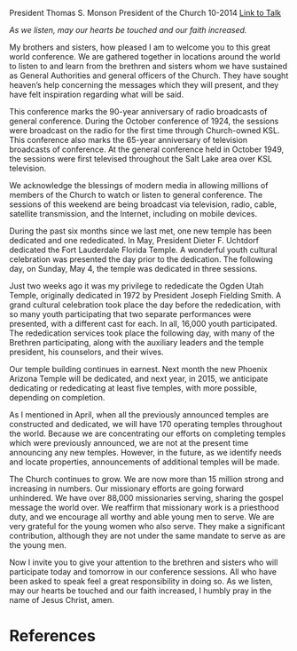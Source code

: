 President Thomas S. Monson
President of the Church
10-2014
[Link to Talk](https://www.churchofjesuschrist.org/study/general-conference/2014/10/welcome-to-conference?lang=eng)

_As we listen, may our hearts be touched and our faith increased._

My brothers and sisters, how pleased I am to welcome you to this great world conference. We are gathered together in locations around the world to listen to and learn from the brethren and sisters whom we have sustained as General Authorities and general officers of the Church. They have sought heaven’s help concerning the messages which they will present, and they have felt inspiration regarding what will be said.

This conference marks the 90-year anniversary of radio broadcasts of general conference. During the October conference of 1924, the sessions were broadcast on the radio for the first time through Church-owned KSL. This conference also marks the 65-year anniversary of television broadcasts of conference. At the general conference held in October 1949, the sessions were first televised throughout the Salt Lake area over KSL television.

We acknowledge the blessings of modern media in allowing millions of members of the Church to watch or listen to general conference. The sessions of this weekend are being broadcast via television, radio, cable, satellite transmission, and the Internet, including on mobile devices.

During the past six months since we last met, one new temple has been dedicated and one rededicated. In May, President Dieter F. Uchtdorf dedicated the Fort Lauderdale Florida Temple. A wonderful youth cultural celebration was presented the day prior to the dedication. The following day, on Sunday, May 4, the temple was dedicated in three sessions.

Just two weeks ago it was my privilege to rededicate the Ogden Utah Temple, originally dedicated in 1972 by President Joseph Fielding Smith. A grand cultural celebration took place the day before the rededication, with so many youth participating that two separate performances were presented, with a different cast for each. In all, 16,000 youth participated. The rededication services took place the following day, with many of the Brethren participating, along with the auxiliary leaders and the temple president, his counselors, and their wives.

Our temple building continues in earnest. Next month the new Phoenix Arizona Temple will be dedicated, and next year, in 2015, we anticipate dedicating or rededicating at least five temples, with more possible, depending on completion.

As I mentioned in April, when all the previously announced temples are constructed and dedicated, we will have 170 operating temples throughout the world. Because we are concentrating our efforts on completing temples which were previously announced, we are not at the present time announcing any new temples. However, in the future, as we identify needs and locate properties, announcements of additional temples will be made.

The Church continues to grow. We are now more than 15 million strong and increasing in numbers. Our missionary efforts are going forward unhindered. We have over 88,000 missionaries serving, sharing the gospel message the world over. We reaffirm that missionary work is a priesthood duty, and we encourage all worthy and able young men to serve. We are very grateful for the young women who also serve. They make a significant contribution, although they are not under the same mandate to serve as are the young men.

Now I invite you to give your attention to the brethren and sisters who will participate today and tomorrow in our conference sessions. All who have been asked to speak feel a great responsibility in doing so. As we listen, may our hearts be touched and our faith increased, I humbly pray in the name of Jesus Christ, amen.

# References
